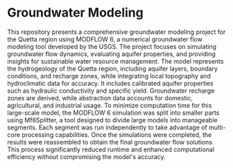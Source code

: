 # Groundwater Modeling

This repository presents a comprehensive groundwater modeling project for the Quetta region using MODFLOW 6, a numerical groundwater flow modeling tool developed by the USGS. The project focuses on simulating groundwater flow dynamics, evaluating aquifer properties, and providing insights for sustainable water resource management. The model represents the hydrogeology of the Quetta region, including aquifer layers, boundary conditions, and recharge zones, while integrating local topography and hydroclimatic data for accuracy. It includes calibrated aquifer properties such as hydraulic conductivity and specific yield. Groundwater recharge zones are derived, while abstraction data accounts for domestic, agricultural, and industrial usage. To minimize computation time for this large-scale model, the MODFLOW 6 simulation was split into smaller parts using Mf6Splitter, a tool designed to divide large models into manageable segments. Each segment was run independently to take advantage of multi-core processing capabilities. Once the simulations were completed, the results were reassembled to obtain the final groundwater flow solutions. This process significantly reduced runtime and enhanced computational efficiency without compromising the model's accuracy.
